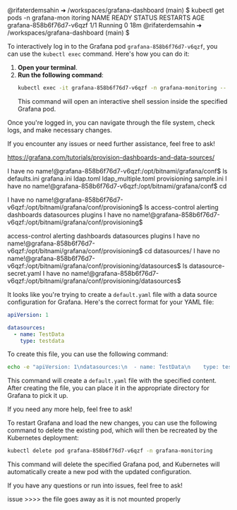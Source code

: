 @rifaterdemsahin ➜ /workspaces/grafana-dashboard (main) $ kubectl get pods -n grafana-mon
itoring
NAME                       READY   STATUS    RESTARTS   AGE
grafana-858b6f76d7-v6qzf   1/1     Running   0          18m
@rifaterdemsahin ➜ /workspaces/grafana-dashboard (main) $ 

To interactively log in to the Grafana pod `grafana-858b6f76d7-v6qzf`, you can use the `kubectl exec` command. Here's how you can do it:

1. **Open your terminal**.
2. **Run the following command**:
   ```sh
   kubectl exec -it grafana-858b6f76d7-v6qzf -n grafana-monitoring -- /bin/bash
   ```
   This command will open an interactive shell session inside the specified Grafana pod.

Once you're logged in, you can navigate through the file system, check logs, and make necessary changes.

If you encounter any issues or need further assistance, feel free to ask!

https://grafana.com/tutorials/provision-dashboards-and-data-sources/

I have no name!@grafana-858b6f76d7-v6qzf:/opt/bitnami/grafana/conf$ ls
defaults.ini  grafana.ini  ldap.toml  ldap_multiple.toml  provisioning  sample.ini
I have no name!@grafana-858b6f76d7-v6qzf:/opt/bitnami/grafana/conf$ cd 



I have no name!@grafana-858b6f76d7-v6qzf:/opt/bitnami/grafana/conf/provisioning$ ls
access-control  alerting  dashboards  datasources  plugins
I have no name!@grafana-858b6f76d7-v6qzf:/opt/bitnami/grafana/conf/provisioning$ 

access-control  alerting  dashboards  datasources  plugins
I have no name!@grafana-858b6f76d7-v6qzf:/opt/bitnami/grafana/conf/provisioning$ cd datasources/
I have no name!@grafana-858b6f76d7-v6qzf:/opt/bitnami/grafana/conf/provisioning/datasources$ ls
datasource-secret.yaml
I have no name!@grafana-858b6f76d7-v6qzf:/opt/bitnami/grafana/conf/provisioning/datasources$ 


It looks like you're trying to create a `default.yaml` file with a data source configuration for Grafana. Here's the correct format for your YAML file:

```yaml
apiVersion: 1

datasources:
  - name: TestData
    type: testdata
```

To create this file, you can use the following command:

```sh
echo -e "apiVersion: 1\ndatasources:\n  - name: TestData\n    type: testdata" > default.yaml
```

This command will create a `default.yaml` file with the specified content. After creating the file, you can place it in the appropriate directory for Grafana to pick it up.

If you need any more help, feel free to ask!

To restart Grafana and load the new changes, you can use the following command to delete the existing pod, which will then be recreated by the Kubernetes deployment:

```sh
kubectl delete pod grafana-858b6f76d7-v6qzf -n grafana-monitoring
```

This command will delete the specified Grafana pod, and Kubernetes will automatically create a new pod with the updated configuration.

If you have any questions or run into issues, feel free to ask!

issue >>>> the file goes away as it is not mounted properly

